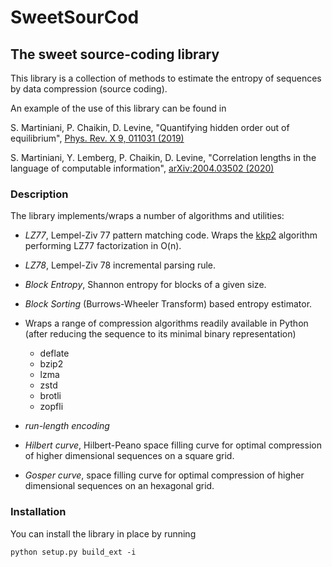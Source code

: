 # SweetSourCod

## The sweet source-coding library

This library is a collection of methods to estimate the entropy of sequences by data compression (source coding).

An example of the use of this library can be found in

S. Martiniani, P. Chaikin, D. Levine, "Quantifying hidden order out of equilibrium", [Phys. Rev. X 9, 011031  (2019)](https://journals.aps.org/prx/abstract/10.1103/PhysRevX.9.011031)

S. Martiniani, Y. Lemberg, P. Chaikin, D. Levine, "Correlation lengths in the language of computable information", [ 	arXiv:2004.03502 (2020)](https://arxiv.org/abs/2004.03502)

### Description

The library implements/wraps a number of algorithms and utilities:

- *LZ77*, Lempel-Ziv 77 pattern matching code. Wraps the [kkp2](https://www.cs.helsinki.fi/group/pads/lz77.html) algorithm performing LZ77 factorization in O(n).

- *LZ78*, Lempel-Ziv 78 incremental parsing rule.

- *Block Entropy*, Shannon entropy for blocks of a given size.

- *Block Sorting* (Burrows-Wheeler Transform) based entropy estimator.

- Wraps a range of compression algorithms readily available in Python (after reducing the sequence to its minimal binary representation)
  * deflate
  * bzip2
  * lzma
  * zstd
  * brotli
  * zopfli
  
- *run-length encoding*

- *Hilbert curve*, Hilbert-Peano space filling curve for optimal compression of higher dimensional sequences on a square grid.

- *Gosper curve*, space filling curve for optimal compression of higher dimensional sequences on an hexagonal grid.

### Installation

You can install the library in place by running

```shell
python setup.py build_ext -i
```
